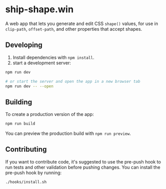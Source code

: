 # ship-shape.win

A web app that lets you generate and edit CSS `shape()` values, for use in
`clip-path`, `offset-path`, and other properties that accept shapes.

## Developing

1. Install dependencies with `npm install`.
2. start a development server:

```bash
npm run dev

# or start the server and open the app in a new browser tab
npm run dev -- --open
```

## Building

To create a production version of the app:

```bash
npm run build
```

You can preview the production build with `npm run preview`.

## Contributing

If you want to contribute code, it's suggested to use the pre-push hook to run
tests and other validation before pushing changes. You can install the
pre-push hook by running:

```bash
./hooks/install.sh
```
